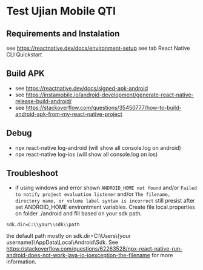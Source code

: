 # Test Ujian Mobile QTI

## Requirements and Instalation
see https://reactnative.dev/docs/environment-setup see tab React Native CLI Quickstart

## Build APK
- see https://reactnative.dev/docs/signed-apk-android
- see https://instamobile.io/android-development/generate-react-native-release-build-android/
- see https://stackoverflow.com/questions/35450777/how-to-build-android-apk-from-my-react-native-project

## Debug
- npx react-native log-android (will show all console.log on android)
- npx react-native log-ios (will show all console.log on ios)

## Troubleshoot
- if using windows and error shown `ANDROID_HOME not found` and/or `Failed to notify project evaluation listener` and/or `The filename, directory name, or volume label syntax is incorrect` still presist after set ANDROID_HOME environtment variables. Create file local.properties on folder ./android and fill based on your sdk path.
```
sdk.dir=C:\\your\\sdk\\path
```
the default path mostly on sdk.dir=C:\\Users\\{your username}\\AppData\\Local\\Android\\Sdk. See https://stackoverflow.com/questions/62263528/npx-react-native-run-android-does-not-work-java-io-ioexception-the-filename for more information.
